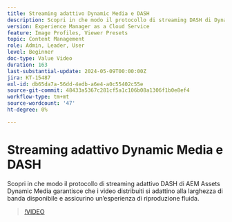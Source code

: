 ```yaml
---
title: Streaming adattivo Dynamic Media e DASH
description: Scopri in che modo il protocollo di streaming DASH di Dynamic Media garantisce una riproduzione video fluida.
version: Experience Manager as a Cloud Service
feature: Image Profiles, Viewer Presets
topic: Content Management
role: Admin, Leader, User
level: Beginner
doc-type: Value Video
duration: 163
last-substantial-update: 2024-05-09T00:00:00Z
jira: KT-15487
exl-id: db65da7a-56dd-4edb-a6e4-a0c55402c55e
source-git-commit: 48433a5367c281cf5a1c106b08a1306f1b0e8ef4
workflow-type: tm+mt
source-wordcount: '47'
ht-degree: 0%

---
```


# Streaming adattivo Dynamic Media e DASH

Scopri in che modo il protocollo di streaming adattivo DASH di AEM Assets Dynamic Media garantisce che i video distribuiti si adattino alla larghezza di banda disponibile e assicurino un’esperienza di riproduzione fluida.

>[!VIDEO](https://video.tv.adobe.com/v/3443625/?learn=on&captions=ita)
